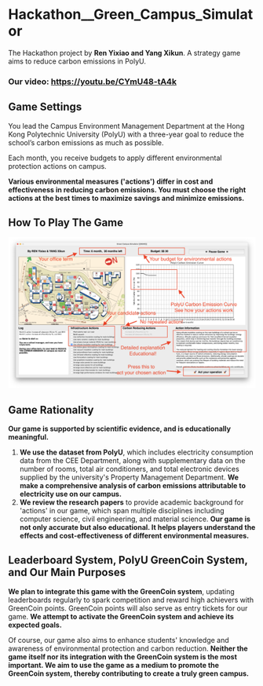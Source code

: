 # Hackathon__Green_Campus_Simulator
The Hackathon project by **Ren Yixiao and Yang Xikun**. 
A strategy game aims to reduce carbon emissions in PolyU. 

### Our video: https://youtu.be/CYmU48-tA4k


## Game Settings
You lead the Campus Environment Management Department at the Hong Kong Polytechnic University (PolyU) with a three-year goal to reduce the school’s carbon emissions as much as possible. 

Each month, you receive budgets to apply different environmental protection actions on campus.

**Various environmental measures ('actions') differ in cost and effectiveness in reducing carbon emissions. You must choose the right actions at the best times to maximize savings and minimize emissions.**


## How To Play The Game
![Here should be a photo showing how to play the game.](https://raw.githubusercontent.com/FrankYang0610/Hackathon__Green_Campus_Simulator/main/How-To-Play.png "How_To_Play")


## Game Rationality
**Our game is supported by scientific evidence, and is educationally meaningful.** 

1. **We use the dataset from PolyU**, which includes electricity consumption data from the CEE Department, along with supplementary data on the number of rooms, total air conditioners, and total electronic devices supplied by the university's Property Management Department. **We make a comprehensive analysis of carbon emissions attributable to electricity use on our campus.**
2. **We review the research papers** to provide academic background for 'actions' in our game, which span multiple disciplines including computer science, civil engineering, and material science. **Our game is not only accurate but also educational. It helps players understand the effects and cost-effectiveness of different environmental measures.**


## Leaderboard System, PolyU GreenCoin System, and Our Main Purposes
**We plan to integrate this game with the GreenCoin system**, updating leaderboards regularly to spark competition and reward high achievers with GreenCoin points. GreenCoin points will also serve as entry tickets for our game. **We attempt to activate the GreenCoin system and achieve its expected goals.** 

Of course, our game also aims to enhance students' knowledge and awareness of environmental protection and carbon reduction. **Neither the game itself nor its integration with the GreenCoin system is the most important. We aim to use the game as a medium to promote the GreenCoin system, thereby contributing to create a truly green campus.** 
